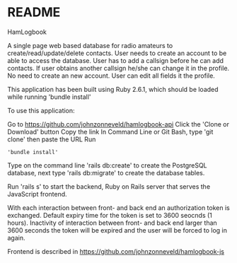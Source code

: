 # README

HamLogbook

A single page web based database for radio amateurs to create/read/update/delete contacts. User needs to create an account to be able to access the database. User has to add a callsign before he can add contacts. If user obtains another callsign he/she can change it in the profile. No need to create an new account. User can edit all fields it the profile.

This application has been built using Ruby 2.6.1, which should be loaded while running 'bundle install'

To use this application:

Go to https://github.com/johnzonneveld/hamlogbook-api
Click the 'Clone or Download' button
Copy the link
In Command Line or Git Bash, type 'git clone' then paste the URL
Run 
<pre><code>'bundle install'</code></pre>
Type on the command line 'rails db:create' to create the PostgreSQL database, next type 'rails db:migrate' to create the database tables.

Run 'rails s' to start the backend, Ruby on Rails server that serves the JavaScript frontend.

With each interaction between front- and back end an authorization token is exchanged. Default expiry time for the token is set to 3600 seocnds (1 hours). Inactivity of interaction between front- and back end larger than 3600 seconds the token will be expired and the user will be forced to log in again.

Frontend is described in https://github.com/johnzonneveld/hamlogbook-js

